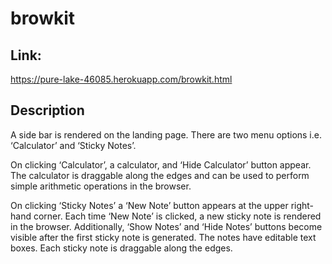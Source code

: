 # browkit

## Link: 
https://pure-lake-46085.herokuapp.com/browkit.html 

## Description
A side bar is rendered on the landing page. There are two menu options i.e. ‘Calculator’ and ‘Sticky Notes’. 

On clicking ‘Calculator’, a calculator, and ‘Hide Calculator’ button appear. The calculator is draggable along the edges and can be used to perform simple arithmetic operations in the browser. 

On clicking ‘Sticky Notes’ a ‘New Note’ button appears at the upper right-hand corner. Each time ‘New Note’ is clicked, a new sticky note is rendered in the browser. Additionally, ‘Show Notes’ and ‘Hide Notes’ buttons become visible after the first sticky note is generated. The notes have editable text boxes. Each sticky note is draggable along the edges. 
